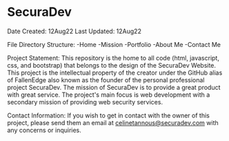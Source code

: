 # SecuraDev

Date Created: 12Aug22
Last Updated: 12Aug22

File Directory Structure:
-Home
  -Mission
  -Portfolio
  -About Me
  -Contact Me
  
Project Statement:
This repository is the home to all code (html, javascript, css, and bootstrap) that belongs to the design of the SecuraDev Website. This project is the intellectual property of the creator under the GitHub alias of FallenEdge also known as the founder of the personal professional project SecuraDev. The mission of SecuraDev is to provide a great product with great service. The project's main focus is web development with a secondary mission of providing web security services. 

Contact Information:
If you wish to get in contact with the owner of this project, please send them an email at celinetannous@securadev.com with any concerns or inquiries. 




